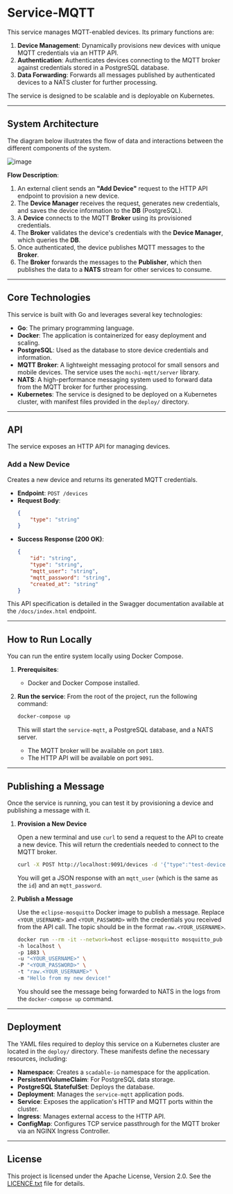 # Service-MQTT

This service manages MQTT-enabled devices. Its primary functions are:

1.  **Device Management**: Dynamically provisions new devices with unique MQTT credentials via an HTTP API.
2.  **Authentication**: Authenticates devices connecting to the MQTT broker against credentials stored in a PostgreSQL database.
3.  **Data Forwarding**: Forwards all messages published by authenticated devices to a NATS cluster for further processing.

The service is designed to be scalable and is deployable on Kubernetes.

-----

## System Architecture

The diagram below illustrates the flow of data and interactions between the different components of the system.

<img alt="image" src="https://github.com/user-attachments/assets/841db167-89d7-4a45-8371-f8a7ad2065b3" />

**Flow Description**:

1.  An external client sends an **"Add Device"** request to the HTTP API endpoint to provision a new device.
2.  The **Device Manager** receives the request, generates new credentials, and saves the device information to the **DB** (PostgreSQL).
3.  A **Device** connects to the MQTT **Broker** using its provisioned credentials.
4.  The **Broker** validates the device's credentials with the **Device Manager**, which queries the **DB**.
5.  Once authenticated, the device publishes MQTT messages to the **Broker**.
6.  The **Broker** forwards the messages to the **Publisher**, which then publishes the data to a **NATS** stream for other services to consume.

-----

## Core Technologies

This service is built with Go and leverages several key technologies:

* **Go**: The primary programming language.
* **Docker**: The application is containerized for easy deployment and scaling.
* **PostgreSQL**: Used as the database to store device credentials and information.
* **MQTT Broker**: A lightweight messaging protocol for small sensors and mobile devices. The service uses the `mochi-mqtt/server` library.
* **NATS**: A high-performance messaging system used to forward data from the MQTT broker for further processing.
* **Kubernetes**: The service is designed to be deployed on a Kubernetes cluster, with manifest files provided in the `deploy/` directory.

-----

## API

The service exposes an HTTP API for managing devices.

### Add a New Device

Creates a new device and returns its generated MQTT credentials.

* **Endpoint**: `POST /devices`
* **Request Body**:
  ```json
  {
      "type": "string"
  }
  ```
* **Success Response (200 OK)**:
  ```json
  {
      "id": "string",
      "type": "string",
      "mqtt_user": "string",
      "mqtt_password": "string",
      "created_at": "string"
  }
  ```

This API specification is detailed in the Swagger documentation available at the `/docs/index.html` endpoint.

-----

## How to Run Locally

You can run the entire system locally using Docker Compose.

1.  **Prerequisites**:

    * Docker and Docker Compose installed.

2.  **Run the service**:
    From the root of the project, run the following command:

    ```sh
    docker-compose up
    ```

    This will start the `service-mqtt`, a PostgreSQL database, and a NATS server.

    * The MQTT broker will be available on port `1883`.
    * The HTTP API will be available on port `9091`.

-----

## Publishing a Message

Once the service is running, you can test it by provisioning a device and publishing a message with it.

1.  **Provision a New Device**

    Open a new terminal and use `curl` to send a request to the API to create a new device. This will return the credentials needed to connect to the MQTT broker.

    ```sh
    curl -X POST http://localhost:9091/devices -d '{"type":"test-device"}'
    ```

    You will get a JSON response with an `mqtt_user` (which is the same as the `id`) and an `mqtt_password`.

2.  **Publish a Message**

    Use the `eclipse-mosquitto` Docker image to publish a message. Replace `<YOUR_USERNAME>` and `<YOUR_PASSWORD>` with the credentials you received from the API call. The topic should be in the format `raw.<YOUR_USERNAME>`.

    ```sh
    docker run --rm -it --network=host eclipse-mosquitto mosquitto_pub \
    -h localhost \
    -p 1883 \
    -u "<YOUR_USERNAME>" \
    -P "<YOUR_PASSWORD>" \
    -t "raw.<YOUR_USERNAME>" \
    -m "Hello from my new device!"
    ```

    You should see the message being forwarded to NATS in the logs from the `docker-compose up` command.

-----

## Deployment

The YAML files required to deploy this service on a Kubernetes cluster are located in the `deploy/` directory. These manifests define the necessary resources, including:

* **Namespace**: Creates a `scadable-io` namespace for the application.
* **PersistentVolumeClaim**: For PostgreSQL data storage.
* **PostgreSQL StatefulSet**: Deploys the database.
* **Deployment**: Manages the `service-mqtt` application pods.
* **Service**: Exposes the application's HTTP and MQTT ports within the cluster.
* **Ingress**: Manages external access to the HTTP API.
* **ConfigMap**: Configures TCP service passthrough for the MQTT broker via an NGINX Ingress Controller.

-----

## License

This project is licensed under the Apache License, Version 2.0. See the [LICENCE.txt](https://www.google.com/search?q=service-mqtt/LICENCE.txt) file for details.